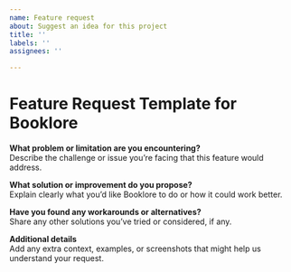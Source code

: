 ```yaml
---
name: Feature request
about: Suggest an idea for this project
title: ''
labels: ''
assignees: ''

---
```


# Feature Request Template for Booklore

**What problem or limitation are you encountering?**  
Describe the challenge or issue you’re facing that this feature would address.

**What solution or improvement do you propose?**  
Explain clearly what you’d like Booklore to do or how it could work better.

**Have you found any workarounds or alternatives?**  
Share any other solutions you’ve tried or considered, if any.

**Additional details**  
Add any extra context, examples, or screenshots that might help us understand your request.
